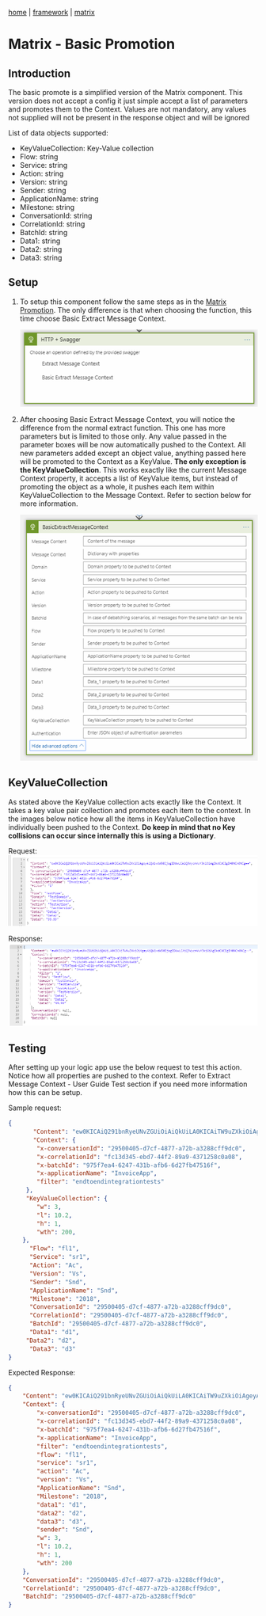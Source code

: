[home](../../README.md) | [framework](../framework.md) | [matrix](matrix.md)

# Matrix - Basic Promotion

## Introduction

The basic promote is a simplified version of the Matrix component. This version does not accept a config it just simple accept a list of parameters and promotes them to the Context. Values are not mandatory, any values not supplied will not be present in the response object and will be ignored

List of data objects supported:

* KeyValueCollection: Key-Value collection
* Flow: string
* Service: string
* Action: string
* Version: string
* Sender: string
* ApplicationName: string
* Milestone: string
* ConversationId: string
* CorrelationId: string
* BatchId: string
* Data1: string
* Data2: string
* Data3: string

## Setup

1. To setup this component follow the same steps as in the [Matrix Promotion](matrix-promote.md). The only difference is that when choosing the function, this time choose Basic Extract Message Context.

   ![operations](../../images/matrix-operation.png)

2. After choosing Basic Extract Message Context, you will notice the difference from the normal extract function. This one has more parameters but is limited to those only. Any value passed in the parameter boxes will be now automatically pushed to the Context. All new parameters added except an object value, anything passed here will be promoted to the Context as a KeyValue. **The only exception is the KeyValueCollection**.  This works exactly like the current Message Context property, it accepts a list of KeyValue items, but instead of promoting the object as a whole, it pushes each item within KeyValueCollection to the Message Context. Refer to section below for more information.

   ![extract](../../images/matrix-basicextract.png)

## KeyValueCollection

As stated above the KeyValue collection acts exactly like the Context. It takes a key value pair collection and promotes each item to the context. In the images below notice how all the items in KeyValueCollection have individually been pushed to the Context. **Do keep in mind that no Key collisions can occur since internally this is using a Dictionary**.

Request:
![request](../../images/matrix-basicrequest.png)

Response:
![response](../../images/matrix-basicresponse.png)

## Testing

After setting up your logic app use the below request to test this action. Notice how all properties are pushed to the context. Refer to Extract Message Context - User Guide Test section if you need more information how this can be setup.

Sample request:

```json
{
       "Content": "ew0KICAiQ291bnRyeUNvZGUiOiAiQkUiLA0KICAiTW9uZXkiOiAgeyAiQW1vdW50IjogIDUwLCAiQ3VycmVuY3kiOiAgIkdCUCIgIH0NCn0NCg==",
       "Context": {
        "x-conversationId": "29500405-d7cf-4877-a72b-a3288cff9dc0",
        "x-correlationId": "fc13d345-ebd7-44f2-89a9-4371258c0a08",
        "x-batchId": "975f7ea4-6247-431b-afb6-6d27fb47516f",
        "x-applicationName": "InvoiceApp",
        "filter": "endtoendintegrationtests"
     },
     "KeyValueCollection": {
        "w": 3,
        "l": 10.2,
        "h": 1,
        "wth": 200,
    },
      "Flow": "fl1",
      "Service": "sr1",
      "Action": "Ac",
      "Version": "Vs",
      "Sender": "Snd",
      "ApplicationName": "Snd",
      "Milestone": "2018",
      "ConversationId": "29500405-d7cf-4877-a72b-a3288cff9dc0",
      "CorrelationId": "29500405-d7cf-4877-a72b-a3288cff9dc0",
      "BatchId": "29500405-d7cf-4877-a72b-a3288cff9dc0",
      "Data1": "d1",
     "Data2": "d2",
      "Data3": "d3"
}
```

Expected Response:

```json
{
    "Content": "ew0KICAiQ291bnRyeUNvZGUiOiAiQkUiLA0KICAiTW9uZXkiOiAgeyAiQW1vdW50IjogIDUwLCAiQ3VycmVuY3kiOiAgIkdCUCIgIH0NCn0NCg==",
    "Context": {
        "x-conversationId": "29500405-d7cf-4877-a72b-a3288cff9dc0",
        "x-correlationId": "fc13d345-ebd7-44f2-89a9-4371258c0a08",
        "x-batchId": "975f7ea4-6247-431b-afb6-6d27fb47516f",
        "x-applicationName": "InvoiceApp",
        "filter": "endtoendintegrationtests",
        "flow": "fl1",
        "service": "sr1",
        "action": "Ac",
        "version": "Vs",
        "ApplicationName": "Snd",
        "Milestone": "2018",
        "data1": "d1",
        "data2": "d2",
        "data3": "d3",
        "sender": "Snd",
        "w": 3,
        "l": 10.2,
        "h": 1,
        "wth": 200
    },
    "ConversationId": "29500405-d7cf-4877-a72b-a3288cff9dc0",
    "CorrelationId": "29500405-d7cf-4877-a72b-a3288cff9dc0",
    "BatchId": "29500405-d7cf-4877-a72b-a3288cff9dc0"
}
```
